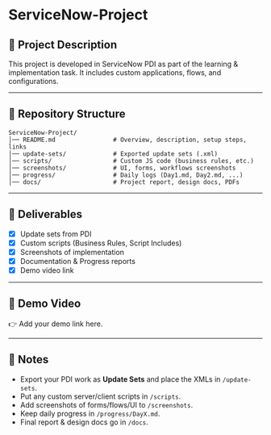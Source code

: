 # ServiceNow-Project

## 📌 Project Description
This project is developed in ServiceNow PDI as part of the learning & implementation task.
It includes custom applications, flows, and configurations.

---

## 📂 Repository Structure
```
ServiceNow-Project/
│── README.md                # Overview, description, setup steps, links
│── update-sets/             # Exported update sets (.xml)
│── scripts/                 # Custom JS code (business rules, etc.)
│── screenshots/             # UI, forms, workflows screenshots
│── progress/                # Daily logs (Day1.md, Day2.md, ...)
│── docs/                    # Project report, design docs, PDFs
```

---

## 🚀 Deliverables
- [x] Update sets from PDI
- [x] Custom scripts (Business Rules, Script Includes)
- [x] Screenshots of implementation
- [x] Documentation & Progress reports
- [x] Demo video link

---

## 🎥 Demo Video
👉 Add your demo link here.

---

## 🔗 Notes
- Export your PDI work as **Update Sets** and place the XMLs in `/update-sets`.
- Put any custom server/client scripts in `/scripts`.
- Add screenshots of forms/flows/UI to `/screenshots`.
- Keep daily progress in `/progress/DayX.md`.
- Final report & design docs go in `/docs`.
